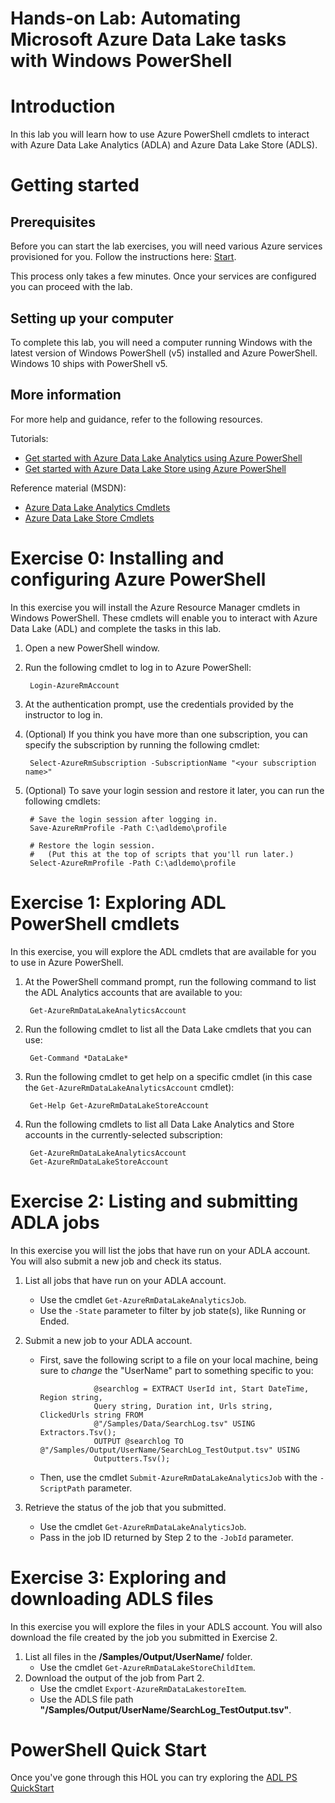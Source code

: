 # Hands-on  Lab: Automating Microsoft Azure Data Lake tasks with Windows PowerShell

# Introduction

In this lab you will learn how to use Azure PowerShell cmdlets to interact with Azure Data Lake Analytics (ADLA) and Azure Data Lake Store (ADLS).

# Getting started


## Prerequisites

Before you can start the lab exercises, you will need various Azure services provisioned for you. Follow the instructions here: [Start](Start.md). 

This process only takes a few minutes. Once your services are configured you can proceed with the lab.


## Setting up your computer

To complete this lab, you will need a computer running Windows with the latest version of Windows PowerShell (v5) installed and Azure PowerShell. Windows 10 ships with PowerShell v5.

## More information

For more help and guidance, refer to the following resources.

Tutorials:

* [Get started with Azure Data Lake Analytics using Azure PowerShell](https://azure.microsoft.com/en-us/documentation/articles/data-lake-analytics-get-started-powershell/) 
* [Get started with Azure Data Lake Store using Azure PowerShell](https://azure.microsoft.com/en-us/documentation/articles/data-lake-store-get-started-powershell/)

Reference material (MSDN):

* [Azure Data Lake Analytics Cmdlets](https://msdn.microsoft.com/en-us/library/mt607124.aspx) 
* [Azure Data Lake Store Cmdlets](https://msdn.microsoft.com/en-us/library/mt607120.aspx)

# Exercise 0: Installing and configuring Azure PowerShell
In this exercise you will install the Azure Resource Manager cmdlets in Windows PowerShell. These cmdlets will enable you to interact with Azure Data Lake (ADL) and complete the tasks in this lab.

1. Open a new PowerShell window.

2. Run the following cmdlet to log in to Azure PowerShell:
 
        Login-AzureRmAccount
 
3. At the authentication prompt, use the credentials provided by the instructor to log in.

4. (Optional) If you think you have more than one subscription, you can specify the subscription by running the following cmdlet:

        Select-AzureRmSubscription -SubscriptionName "<your subscription name>"

5. (Optional) To save your login session and restore it later, you can run the following cmdlets:

        # Save the login session after logging in.
        Save-AzureRmProfile -Path C:\adldemo\profile
        
        # Restore the login session.
        #   (Put this at the top of scripts that you'll run later.)
        Select-AzureRmProfile -Path C:\adldemo\profile

# Exercise 1: Exploring ADL PowerShell cmdlets
In this exercise, you will explore the ADL cmdlets that are available for you to use in Azure PowerShell.

1. At the PowerShell command prompt, run the following command to list the ADL Analytics accounts that are available to you:
 
        Get-AzureRmDataLakeAnalyticsAccount
 
2. Run the following cmdlet to list all the Data Lake cmdlets that you can use:
 
        Get-Command *DataLake*
 
3. Run the following cmdlet to get help on a specific cmdlet (in this case the ``Get-AzureRmDataLakeAnalyticsAccount`` cmdlet):
 
        Get-Help Get-AzureRmDataLakeStoreAccount

4. Run the following cmdlets to list all Data Lake Analytics and Store accounts in the currently-selected subscription:

        Get-AzureRmDataLakeAnalyticsAccount
        Get-AzureRmDataLakeStoreAccount


# Exercise 2: Listing and submitting ADLA jobs
In this exercise you will list the jobs that have run on your ADLA account. You will also submit a new job and check its status.

1. List all jobs that have run on your ADLA account.
      * Use the cmdlet ``Get-AzureRmDataLakeAnalyticsJob``.
      * Use the ``-State`` parameter to filter by job state(s), like Running or Ended.

2. Submit a new job to your ADLA account. 
      * First,  save the following script to a file on your local machine, being sure to *change* the "UserName" part to something specific to you:
                            
                        @searchlog = EXTRACT UserId int, Start DateTime, Region string,
                        Query string, Duration int, Urls string, ClickedUrls string FROM
                        @"/Samples/Data/SearchLog.tsv" USING Extractors.Tsv();
                        OUTPUT @searchlog TO @"/Samples/Output/UserName/SearchLog_TestOutput.tsv" USING
                        Outputters.Tsv();

      * Then, use the cmdlet ``Submit-AzureRmDataLakeAnalyticsJob`` with the ``-ScriptPath`` parameter.
			
3. Retrieve the status of the job that you submitted. 
      * Use the cmdlet ``Get-AzureRmDataLakeAnalyticsJob``.
      * Pass in the job ID returned by Step 2 to the ``-JobId`` parameter.

# Exercise 3: Exploring and downloading ADLS files
In this exercise you will explore the files in your ADLS account. You will also download the file created by the job you submitted in Exercise 2.

1. List all files in the **/Samples/Output/UserName/** folder. 
      * Use the cmdlet ``Get-AzureRmDataLakeStoreChildItem``.
2.  Download the output of the job from Part 2.
      * Use the cmdlet ``Export-AzureRmDataLakestoreItem``.
      * Use the ADLS file path **"/Samples/Output/UserName/SearchLog_TestOutput.tsv"**.

# PowerShell Quick Start

Once you've gone through this HOL you can try exploring the [ADL PS QuickStart](/docs/PowerShell/ADL_PS_QuickStart.md)

